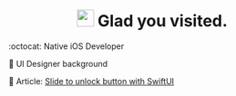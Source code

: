 
<div align="center">
  <h1>
    <img src="https://media.giphy.com/media/IdsXp5P7AYebfOAgkj/giphy.gif" width="30" > Glad you visited.
  </h1>
</div>

<div align="left">
  <div align="left">

  :octocat: Native iOS Developer

  🧁 UI Designer background

  🔖 Article: [Slide to unlock button with SwiftUI](https://www.goodrequest.com/blog/how-to-make-a-slide-to-unlock-button-in-swiftui)

  </div>

 </br>
 

<!--
  ![GitHub stats](https://github-readme-stats.vercel.app/api?username=vaIerika&hide=prs,issues,contribs&theme=vue&show_icons=true&count_private=true)
 --->

</div>



  <!-- <img src="https://media.giphy.com/media/h2MnYkmrz54ADxiKlo/giphy.gif" width="100px"> -->
  <!--   <img src="https://user-images.githubusercontent.com/44220102/119160961-13160d00-ba59-11eb-880e-92dbc0bc9430.png" width="100px"> -->
  <!--  <img src="https://media.giphy.com/media/l7GIj25B0rA2FHeWP3/giphy.gif" width="100px"> -->

  <!-- <img src="https://media.giphy.com/media/ViNfIcTgHzMNON213e/giphy.gif" width="150px"> --->

<!--
**vaIerika/vaIerika** is a ✨ _special_ ✨ repository because its `README.md` (this file) appears on your GitHub profile.


Here are some ideas to get you started:

- 🔭 I’m currently working on ...
- 🌱 I’m currently learning ...
- 👯 I’m looking to collaborate on ...
- 🤔 I’m looking for help with ...
- 💬 Ask me about ...
- 📫 How to reach me: ...
- 😄 Pronouns: ...
- ⚡ Fun fact: ...
-->

